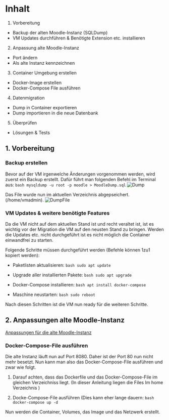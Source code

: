 # Inhalt
1. Vorbereitung
- Backup der alten Moodle-Instanz (SQLDump)
- VM Updates durchführen & Benötigte Extension etc. installieren

2. Anpassung alte Moodle-Instanz
- Port ändern
- Als alte Instanz kennzeichnen

3. Container Umgebung erstellen
- Docker-Image erstellen
- Docker-Compose File ausführen

4. Datenmigration
- Dump in Container exportieren
- Dump importieren in die neue Datenbank

5. Überprüfen
- Lösungen & Tests

## 1. Vorbereitung
### Backup erstellen
Bevor auf der VM irgenwelche Änderungen vorgenommen werden, wird zuerst ein Backup erstellt.
Dafür führt man folgenden Befehl im Terminal aus: ```bash mysqldump -u root -p moodle > MoodleDump.sql```
![Dump](https://github.com/markokokoko/Modul_169-Projekt/blob/main/Bilder/Dump.png)

Das File wurde nun im aktuellen Verzeichnis abgepseichert. (/home/vmadmin).
![DumpFile](https://github.com/markokokoko/Modul_169-Projekt/blob/main/Bilder/dumpFile.png)

### VM Updates & weitere benötigte Features
Da die VM nicht auf dem aktuellen Stand ist und recht veraltet ist, ist es wichtig vor der Migration die VM auf den neusten Stand zu bringen. Werden die Updates etc. nicht durchgeführt ist es nicht möglich die Container einwandfrei zu starten.

Folgende Schritte müssen durchgeführt werden (Befehle können 1zu1 kopiert werden):

- Paketlisten aktualisieren: ```bash sudo apt update```
- Upgrade aller installierten Pakete: ```bash sudo apt upgrade```

- Docker-Compose installieren: ```bash apt install docker-compose```
- Maschine neustarten: ```bash sudo reboot```



Nach diesen Schritten ist die VM nun ready für die weiteren Schritte.

## 2. Anpassungen alte Moodle-Instanz
[Anpassungen für die alte Moodle-Instanz](https://github.com/markokokoko/Modul_169-Projekt/blob/main/Dokumentation/Anpassung_AltesMoodle.md)


### Docker-Compose-File ausführen
Die alte Instanz läuft nun auf Port 8080. Daher ist der Port 80 nun nicht mehr besetzt. 
Nun kann man also das Docker-Compose-File ausführen und zwar wie folgt.

1. Darauf achten, dass das Dockerfile und das Docker-Compose-File im gleichen Verzeichniss liegt. (In dieser Anleitung liegen die Files Im home Verzeichnis )

2. Docke-Compose-File ausführen (Dies kann eher lange dauern: ```bash docker-compose up -d```

Nun werden die Container, Volumes, das Image und das Netzwerk erstellt. 






